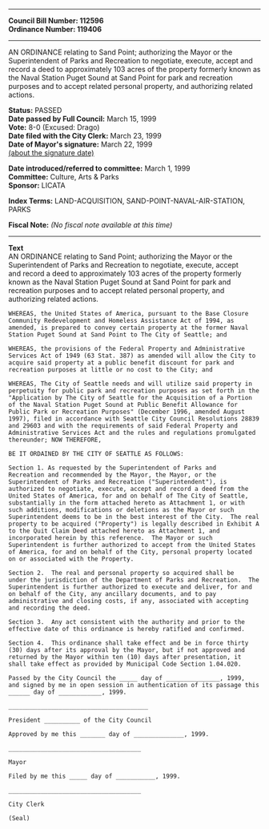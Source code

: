 * * * * *  
  
**Council Bill Number: [](#h0)[](#h2)112596**   
**Ordinance Number: 119406**  
  
* * * * *  
  
AN ORDINANCE relating to Sand Point; authorizing the Mayor or the Superintendent of Parks and Recreation to negotiate, execute, accept and record a deed to approximately 103 acres of the property formerly known as the Naval Station Puget Sound at Sand Point for park and recreation purposes and to accept related personal property, and authorizing related actions.  
  
**Status:** PASSED   
**Date passed by Full Council:** March 15, 1999   
**Vote:** 8-0 (Excused: Drago)   
**Date filed with the City Clerk:** March 23, 1999   
**Date of Mayor's signature:** March 22, 1999   
[(about the signature date)](/~public/approvaldate.htm)   
  
  
**Date introduced/referred to committee:** March 1, 1999   
**Committee:** Culture, Arts & Parks   
**Sponsor:** LICATA   
  
**Index Terms:** LAND-ACQUISITION, SAND-POINT-NAVAL-AIR-STATION, PARKS  
  
**Fiscal Note:** *(No fiscal note available at this time)*  
  
* * * * *  
  
**Text**  
    AN ORDINANCE relating to Sand Point; authorizing the Mayor or the  
    Superintendent of Parks and Recreation to negotiate, execute, accept  
    and record a deed to approximately 103 acres of the property formerly  
    known as the Naval Station Puget Sound at Sand Point for park and  
    recreation purposes and to accept related personal property, and  
    authorizing related actions.  
  
    WHEREAS, the United States of America, pursuant to the Base Closure  
    Community Redevelopment and Homeless Assistance Act of 1994, as  
    amended, is prepared to convey certain property at the former Naval  
    Station Puget Sound at Sand Point to The City of Seattle; and  
  
    WHEREAS, the provisions of the Federal Property and Administrative  
    Services Act of 1949 (63 Stat. 387) as amended will allow the City to  
    acquire said property at a public benefit discount for park and  
    recreation purposes at little or no cost to the City; and  
  
    WHEREAS, The City of Seattle needs and will utilize said property in  
    perpetuity for public park and recreation purposes as set forth in the  
    "Application by The City of Seattle for the Acquisition of a Portion  
    of the Naval Station Puget Sound at Public Benefit Allowance for  
    Public Park or Recreation Purposes" (December 1996, amended August  
    1997), filed in accordance with Seattle City Council Resolutions 28839  
    and 29603 and with the requirements of said Federal Property and  
    Administrative Services Act and the rules and regulations promulgated  
    thereunder; NOW THEREFORE,  
  
    BE IT ORDAINED BY THE CITY OF SEATTLE AS FOLLOWS:  
  
    Section 1. As requested by the Superintendent of Parks and  
    Recreation and recommended by the Mayor, the Mayor, or the  
    Superintendent of Parks and Recreation ("Superintendent"), is  
    authorized to negotiate, execute, accept and record a deed from the  
    United States of America, for and on behalf of The City of Seattle,  
    substantially in the form attached hereto as Attachment 1, or with  
    such additions, modifications or deletions as the Mayor or such  
    Superintendent deems to be in the best interest of the City.  The real  
    property to be acquired ("Property") is legally described in Exhibit A  
    to the Quit Claim Deed attached hereto as Attachment 1, and  
    incorporated herein by this reference.  The Mayor or such  
    Superintendent is further authorized to accept from the United States  
    of America, for and on behalf of the City, personal property located  
    on or associated with the Property.  
  
    Section 2.  The real and personal property so acquired shall be  
    under the jurisdiction of the Department of Parks and Recreation.  The  
    Superintendent is further authorized to execute and deliver, for and  
    on behalf of the City, any ancillary documents, and to pay  
    administrative and closing costs, if any, associated with accepting  
    and recording the deed.  
  
    Section 3.  Any act consistent with the authority and prior to the  
    effective date of this ordinance is hereby ratified and confirmed.  
  
    Section 4.  This ordinance shall take effect and be in force thirty  
    (30) days after its approval by the Mayor, but if not approved and  
    returned by the Mayor within ten (10) days after presentation, it  
    shall take effect as provided by Municipal Code Section 1.04.020.  
  
    Passed by the City Council the _____ day of _______________, 1999,  
    and signed by me in open session in authentication of its passage this  
    ______ day of ____________, 1999.  
  
    _______________________________________  
  
    President __________ of the City Council  
  
    Approved by me this _______ day of ______________, 1999.  
  
    _____________________________________  
  
    Mayor  
  
    Filed by me this _____ day of ___________, 1999.  
  
    _____________________________________  
  
    City Clerk  
  
    (Seal)  
